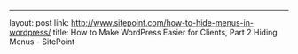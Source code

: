 ---
layout: post
link: http://www.sitepoint.com/how-to-hide-menus-in-wordpress/
title: How to Make WordPress Easier for Clients, Part 2  Hiding Menus - SitePoint

